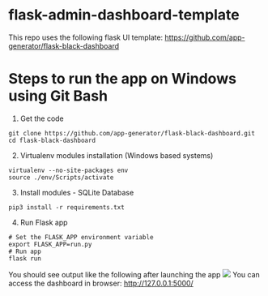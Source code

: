 # flask-admin-dashboard-template

This repo uses the following flask UI template: 
https://github.com/app-generator/flask-black-dashboard

# Steps to run the app on Windows using Git Bash

1. Get the code
```
git clone https://github.com/app-generator/flask-black-dashboard.git
cd flask-black-dashboard
```

2. Virtualenv modules installation (Windows based systems)
```
virtualenv --no-site-packages env
source ./env/Scripts/activate
```

3. Install modules - SQLite Database
```
pip3 install -r requirements.txt
```

4. Run Flask app
```
# Set the FLASK_APP environment variable
export FLASK_APP=run.py
# Run app
flask run
```
You should see output like the following after launching the app
<img src="https://user-images.githubusercontent.com/13156232/81893754-44254d00-957c-11ea-8b09-6fb6aba5c89f.png">
You can access the dashboard in browser: http://127.0.0.1:5000/